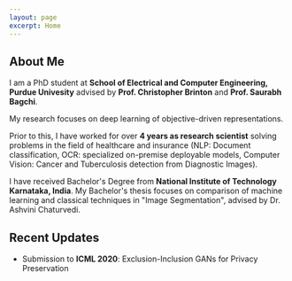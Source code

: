 ```yaml
---
layout: page
excerpt: Home
---
```


## About Me

I am a PhD student at **School of Electrical and Computer Engineering, Purdue Univesity** advised by **Prof. Christopher Brinton** and **Prof. Saurabh Bagchi**. 

My research focuses on deep learning of objective-driven representations.

Prior to this, I have worked for over **4 years as research scientist** solving problems in the field of healthcare and insurance (NLP: Document classification, OCR: specialized on-premise deployable models, Computer Vision: Cancer and Tuberculosis detection from Diagnostic Images).

I have received Bachelor's Degree from **National Institute of Technology Karnataka, India**. My Bachelor's thesis focuses on comparison of machine learning and classical techniques in "Image Segmentation", advised by Dr. Ashvini Chaturvedi. 

## Recent Updates

- Submission to **ICML 2020**: Exclusion-Inclusion GANs for Privacy Preservation

